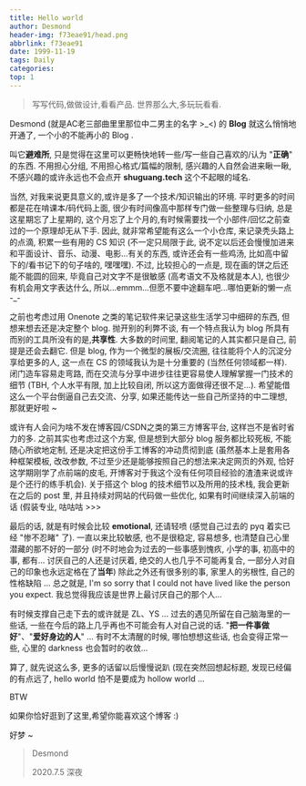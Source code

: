 ```yaml
---
title: Hello world
author: Desmond
header-img: f73eae91/head.png
abbrlink: f73eae91
date: 1999-11-19 
tags: Daily
categories:
top: 1
---
```




> 写写代码,做做设计,看看产品.
> 世界那么大,多玩玩看看.



Desmond (就是AC老三部曲里里那位中二男主的名字 >_<) 的 **Blog** 就这么悄悄地开通了, 一个小的不能再小的 Blog . 



叫它**避难所**, 只是觉得在这里可以更畅快地转一些/写一些自己喜欢的/认为 "**正确**" 的东西. 不用担心分组, 不用担心格式/篇幅的限制, 感兴趣的人自然会进来瞅一瞅,不感兴趣的或许永远也不会点开 **shuguang.tech** 这个不起眼的域名.



当然, 对我来说更具意义的,或许是多了一个技术/知识输出的环境. 平时更多的时间都是花在啃课本/码代码上面, 很少有时间像高中那样专门做一些整理与归纳, 总是这星期忘了上星期的, 这个月忘了上个月的,有时候需要找一个小部件/回忆之前查过的一个原理却无从下手. 因此, 就非常希望能有这么一个小仓库, 来记录秃头路上的点滴, 积累一些有用的 CS 知识 (不一定只局限于此, 说不定以后还会慢慢加进来和平面设计、音乐、动漫、电影...有关的东西, 或许还会有一些鸡汤, 比如高中留下的/看书记下的句子啥的, 嘿嘿嘿). 不过, 比较担心的一点是, 现在画的饼之后还能不能圆的回来, 毕竟自己对文字不是很敏感 (高考语文不及格就是本人), 也很少有机会用文字表达什么, 所以...emmm...但愿不要中途翻车吧...哪怕更新的懒一点 -_-



之前也考虑过用 Onenote 之类的笔记软件来记录这些生活学习中细碎的东西, 但想来想去还是决定整个 blog. 抛开别的利弊不谈, 有一个特点我认为 blog 所具有而别的工具所没有的是,**共享性**. 大多数的时间里, 翻阅笔记的人其实都只是自己, 前提是还会去翻它. 但是 blog, 作为一个微型的展板/交流圈, 往往能将个人的沉淀分享给更多的人, 这一点在 CS 的领域我认为是十分重要的 (当然任何领域都一样). 闭门造车容易走弯路, 而在交流与分享中进步往往更容易使人理解掌握一门技术的细节 (TBH, 个人水平有限, 加上比较自闭, 所以这方面做得还很不足...). 希望能借这么一个平台倒逼自己去交流、分享, 如果还能传达一些自己所坚持的中二理想, 那就更好啦 ~



或许有人会问为啥不发在博客园/CSDN之类的第三方博客平台, 这样岂不是省时省力的多. 之前其实也考虑过这个方案, 但是想到大部分 blog 服务都比较死板, 不能随心所欲地定制, 还是决定把这份手工博客的冲动贯彻到底 (虽然基本上是套用各种框架模板, 改改参数, 不过至少还是能够按照自己的想法来决定网页的外观, 恰好这学期刚学了点前端的皮毛, 开博客对于我这个没有任何项目经验的渣渣来说或许是个还行的练手机会). 关于搭这个 blog 的技术细节以及所用的技术栈, 我会更新在之后的 post 里, 并且持续对网站的代码做一些优化, 如果有时间继续深入前端的话 (假装专业, 咕咕咕 >>>



最后的话, 就是有时候会比较 **emotional**, 还请轻喷 (感觉自己过去的 pyq 着实已经 "惨不忍睹" 了). 一直以来比较敏感, 也不是很稳定, 容易想多, 也清楚自己心里潜藏的那不好的一部分 (时不时地会为过去的一些事感到愧疚, 小学的事, 初高中的事, 都有... 讨厌自己的人还是讨厌着, 绝交的人也几乎不可能再复合, 一部分人对自己的印象也永远定格在了**当年**) 除此之外还有很多别的事, 家里人的劣根性, 自己的性格缺陷 ... 总之就是, I'm so sorry that I could not have lived like the person you expect. 我总觉得我应该是世界上最讨厌自己的那个人...



有时候支撑自己走下去的或许就是 ZL、YS ... 过去的遇见所留在自己脑海里的一些话, 一些在今后的路上几乎再也不可能会有人对自己说的话. "**把一件事做好**"、"**爱好身边的人**" ... 有时不太清醒的时候, 哪怕想想这些话, 也会变得正常一些, 心里的 darkness 也会暂时的收敛...



算了, 就先说这么多, 更多的话留以后慢慢说趴 (现在突然回想起标题, 发现已经偏的有点远了, hello world 怕不是要成为 hollow world ...



BTW

如果你恰好逛到了这里,希望你能喜欢这个博客 :)



好梦 ~





> Desmond
>
> 2020.7.5 深夜

